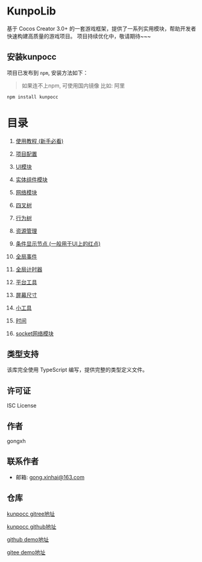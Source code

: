 # KunpoLib
基于 Cocos Creator 3.0+ 的一套游戏框架，提供了一系列实用模块，帮助开发者快速构建高质量的游戏项目。
项目持续优化中，敬请期待~~~


## 安装kunpocc
项目已发布到 `npm`, 安装方法如下：
> 如果连不上npm, 可使用国内镜像 比如: 阿里
```bash
npm install kunpocc
```

# 目录
1. [使用教程 (新手必看)](./docs/Noviciate.md)

2. [项目配置](./docs/Basic.md)
3. [UI模块](./docs/UI.md)
4. [实体组件模块](./docs/EC.md) 
5. [网络模块](./docs/HTTP.md)
6. [四叉树](./docs/QuadTree.md)
7. [行为树](./docs/BehaviorTree.md)
8. [资源管理](./docs/Asset.md)
9. [条件显示节点 (一般用于UI上的红点)](./docs/Condition.md)
10. [全局事件](./docs/Event.md)
11. [全局计时器](./docs/Timer.md)
12. [平台工具](./docs/Platform.md)
13. [屏幕尺寸](./docs/Screen.md)
14. [小工具](./docs/Tools.md)
15. [时间](./docs/Time.md)
16. [socket网络模块](./docs/Socket.md)
## 类型支持

该库完全使用 TypeScript 编写，提供完整的类型定义文件。

## 许可证

ISC License

## 作者

gongxh

## 联系作者

*  邮箱: gong.xinhai@163.com

## 仓库
[kunpocc gitree地址](https://gitee.com/gongxinhai/kunpolibrary)

[kunpocc github地址](https://github.com/Gongxh0901/kunpolibrary)


[github demo地址](https://github.com/Gongxh0901/KunpoDemo)

[gitee demo地址](https://gitee.com/gongxinhai/kunpo-demo)
